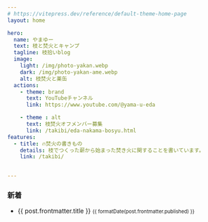 ```yaml
---
# https://vitepress.dev/reference/default-theme-home-page
layout: home

hero:
  name: やまゆー
  text: 枝と焚火とキャンプ
  tagline: 枝拾いblog
  image:
    light: /img/photo-yakan.webp
    dark: /img/photo-yakan-ame.webp
    alt: 枝焚火と薬缶
  actions:
    - theme: brand
      text: YouTubeチャンネル
      link: https://www.youtube.com/@yama-u-eda

    - theme : alt
      text: 枝焚火オフメンバー募集
      link: /takibi/eda-nakama-bosyu.html
features:
  - title: 🔥焚火の書きもの
    details: 枝でつくった薪から始まった焚き火に関することを書いています。
    link: /takibi/
  

---
```

### 新着

<ul>
  <li v-for="post of posts">
    <a :href="post.url">
      {{ post.frontmatter.title }}
      <span class="post-date">{{ formatDate(post.frontmatter.published) }}</span>
    </a>
  </li>
</ul>

<script setup>
import { data } from './takibi/index.data.mjs'
import { useData } from 'vitepress'
import { computed } from 'vue'
import { formatDate } from './utils.mjs'

const { frontmatter } = useData()
const posts = computed(() => {
  const filterd = data.filter(post => {
    return post.url.endsWith('.html')
  })
  const sorted = filterd.sort((a, b) => {
    return new Date(b.frontmatter.published) - new Date(a.frontmatter.published)
  })

  const sliced = sorted.slice(0, 5)
  return sliced
})
</script>

<style>
.post-date {
  color: var(--vp-c-text-muted);
  font-size: 0.8em;
}
</style>
